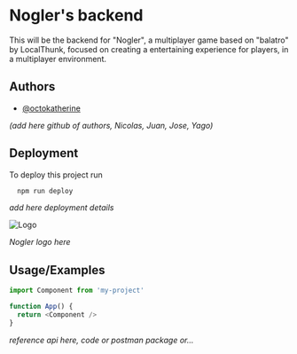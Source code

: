
# Nogler's backend

This will be the backend for "Nogler", a multiplayer game based on "balatro" by LocalThunk, focused on creating a entertaining experience for players, in a multiplayer environment.




## Authors

- [@octokatherine](https://www.github.com/octokatherine)

_(add here github of authors, Nicolas, Juan, Jose, Yago)_


## Deployment

To deploy this project run

```bash
  npm run deploy
```
_add here deployment details_

![Logo](https://dev-to-uploads.s3.amazonaws.com/uploads/articles/th5xamgrr6se0x5ro4g6.png)

_Nogler logo here_

## Usage/Examples

```javascript
import Component from 'my-project'

function App() {
  return <Component />
}
```

_reference api here, code or postman package or..._